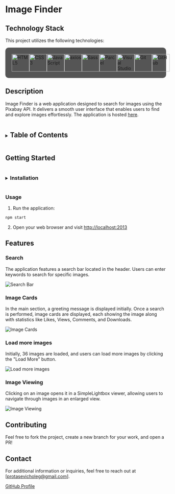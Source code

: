 # Image Finder

## Technology Stack

This project utilizes the following technologies:

<div style="
background-color: #555555;
display: flex;
justify-content: space-around;
padding: 20px;
border-radius: 10px;
"
>
    <div>
    <img height="55" src="https://cdn.svgporn.com/logos/html-5.svg" alt="HTML5" title="HTML5" />
    </div>
    <div>
    <img height="55" src="https://cdn.svgporn.com/logos/css-3.svg" alt="CSS3" title="CSS3" />
    </div>
    <div>
    <img height="55" src="https://cdn.svgporn.com/logos/javascript.svg" alt="JavaScript" title="JavaScript" />
    </div>
    <div>
    <img height="55" src="https://avatars.githubusercontent.com/u/32372333?s=48&v=4" alt="axios" title="axios" />
    </div>
    <div>
    <img height="55" src="https://cdn.svgporn.com/logos/sass.svg" alt="Sass" title="Sass" />
    </div>
    <div>
    <img height="55" src="https://cdn.svgporn.com/logos/parcel-icon.svg" alt="Parcel" title="Parcel" />
    </div>
    <div>
    <img height="55" src="https://cdn.svgporn.com/logos/visual-studio-code.svg" alt="Visual Studio Code" title="Visual Studio Code" />
    </div>
    <div>
    <img height="55" src="https://cdn.svgporn.com/logos/git-icon.svg" alt="Git" title="Git" />
    </div>
    <div>
    <img height="55" src="https://cdn.svgporn.com/logos/github-icon.svg" alt="GitHub" title="GitHub" />
    </div>
</div>

## Description

Image Finder is a web application designed to search for images using the
Pixabay API. It delivers a smooth user interface that enables users to find and
explore images effortlessly. The application is hosted
[here](https://protasevicholeg.github.io/ImageFinder-JS).

<details>
  <summary style="cursor: pointer;"><h2 id="table-of-contents" style="display: inline-flex">Table of Contents</h2></summary>

- [Getting Started](#getting-started)
  - [Installation](#installation)
  - [Usage](#usage)
- [Features](#features)
  - [Search](#search)
  - [Image Cards](#image-cards)
  - [Load more images](#load-more-images)
  - [Image Viewing](#image-viewing)
- [Contributing](#contributing)
- [Contact](#contact)

</details>

## Getting Started

<details>
  <summary style="cursor: pointer;"><h3 id="installation" style="display: inline-flex">Installation</h3></summary>

1. Clone the repository:

```bash
git clone https://github.com/ProtasevichOleg/ImageFinder-JS.git
```

2. Navigate to the project directory:

```bash
cd ImageFinder-JS
```

3. Install dependencies:

```bash
npm install
```

</details>

### Usage

1. Run the application:

```bash
npm start
```

2. Open your web browser and visit
   [http://localhost:2013](http://localhost:2013)

## Features

### Search

The application features a search bar located in the header. Users can enter
keywords to search for specific images.

![Search Bar](https://res.cloudinary.com/dc65egkoj/image/upload/v1698180063/protasevych-md-content/ImageFinder-JS/search-field.png)

### Image Cards

In the main section, a greeting message is displayed initially. Once a search is
performed, image cards are displayed, each showing the image along with
statistics like Likes, Views, Comments, and Downloads.

![Image Cards](https://res.cloudinary.com/dc65egkoj/image/upload/v1698180177/protasevych-md-content/ImageFinder-JS/cards.png)

### Load more images

Initially, 36 images are loaded, and users can load more images by clicking the
"Load More" button.

![Load more images](https://res.cloudinary.com/dc65egkoj/image/upload/v1698180399/protasevych-md-content/ImageFinder-JS/load-more.png)

### Image Viewing

Clicking on an image opens it in a SimpleLightbox viewer, allowing users to
navigate through images in an enlarged view.

![Image Viewing](https://res.cloudinary.com/dc65egkoj/image/upload/v1698180549/protasevych-md-content/ImageFinder-JS/simple-lightbox-preview.png)

## Contributing

Feel free to fork the project, create a new branch for your work, and open a PR!

## Contact

For additional information or inquiries, feel free to reach out at
[protasevicholeg@gmail.com].

[GitHub Profile](https://github.com/ProtasevichOleg)
